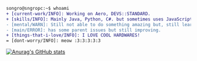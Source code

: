 ```diff
songro@sngropc:~$ whoami
+ [current-work/INFO]: Working on Aero, DEVS::STANDARD.
+ [skills/INFO]: Mainly Java, Python, C#. but sometimes uses JavaScript or, C++
- [mental/WARN]: Still not able to do something amazing but, still learning!
- [main/ERROR]: has some parent issues but still improving.
+ [things-that-i-love/INFO]: I LOVE COOL HARDWARES!
= [dont-worry/INFO]: meow :3:3:3:3:3
```

[![Anurag's GitHub stats](https://github-readme-stats.vercel.app/api?username=sujeb2)](https://github.com/anuraghazra/github-readme-stats)
